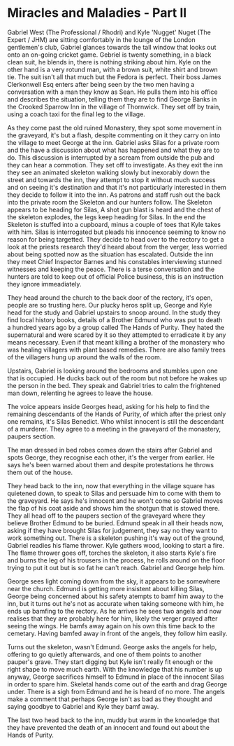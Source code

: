 # Miracles and Maladies - Part II

Gabriel West (The Professional / Rhodri) and Kyle 'Nugget' Nuget (The Expert / JHM) are sitting comfortably in the lounge of the London gentlemen's club, Gabriel glances towards the tall window that looks out onto an on-going cricket game. Gebriel is twenty something, in a black clean suit, he blends in, there is nothing striking about him. Kyle on the other hand is a very rotund man, with a brown suit, white shirt and brown tie. The suit isn't all that much but the Fedora is perfect. Their boss James Clerkonwell Esq enters after being seen by the two men having a conversation with a man they know as Sean. He pulls them into his office and describes the situation, telling them they are to find George Banks in the Crooked Sparrow Inn in the village of Thornwick. They set off by train, using a coach taxi for the final leg to the village.

As they come past the old ruined Monastery, they spot some movement in the graveyard, it's but a flash, despite commenting on it they carry on into the village to meet George at the inn. Gabriel asks Silas for a private room and the have a discussion about what has happened and what they are to do. This discussion is interrupted by a scream from outside the pub and they can hear a commotion. They set off to investigate. As they exit the inn they see an animated skeleton walking slowly but inexorably down the street and towards the inn, they attempt to stop it without much success and on seeing it's destination and that it's not particularly interested in them they decide to follow it into the inn. As patrons and staff rush out the back into the private room the Skeleton and our hunters follow. The Skeleton appears to be heading for Silas, A shot gun blast is heard and the chest of the skeleton explodes, the legs keep heading for Silas. In the end the Skeleton is stuffed into a cupboard, minus a couple of toes that Kyle takes with him. Silas is interrogated but pleads his innocence seeming to know no reason for being targetted. They decide to head over to the rectory to get a look at the priests research they'd heard about from the verger, less worried about being spotted now as the situation has escalated. Outside the inn they meet Chief Inspector Barnes and his constables interviewing stunned witnesses and keeping the peace. There is a terse conversation and the hunters are told to keep out of official Police business, this is an instruction they ignore immeadiately.

They head around the church to the back door of the rectory, it's open, people are so trusting here. Our plucky heros split up, George and Kyle head for the study and Gabriel upstairs to snoop around. In the study they find local history books, details of a Brother Edmund who was put to death a hundred years ago by a group called The Hands of Purity. They hated the supernatural and were scared by it so they attempted to erradicate it by any means necessary. Even if that meant killing a brother of the monastery who was healing villagers with plant based remedies. There are also family trees of the villagers hung up around the walls of the room.

Upstairs, Gabriel is looking around the bedrooms and stumbles upon one that is occupied. He ducks back out of the room but not before he wakes up the person in the bed. They speak and Gabriel tries to calm the frightened man down, relenting he agrees to leave the house. 

The voice appears inside Georges head, asking for his help to find the remaining descendants of the Hands of Purity, of which after the priest only one remains, it's Silas Benedict. Who whilst innocent is still the descendant of a murderer. They agree to a meeting in the graveyard of the monastery, paupers section.

The man dressed in bed robes comes down the stairs after Gabriel and spots George, they recognise each other, it's the verger from earlier. He says he's been warned about them and despite protestations he throws them out of the house.

They head back to the inn, now that everything in the village square has quietened down, to speak to Silas and persuade him to come with them to the graveyard. He says he's innocent and he won't come so Gabriel moves the flap of his coat aside and shows him the shotgun that is stowed there. They all head off to the paupers section of the graveyard where they believe Brother Edmund to be buried. Edmund speak in all their heads now, asking if they have brought Silas for judgement, they say no they want to work something out. There is a skeleton pushing it's way out of the ground, Gabriel readies his flame thrower.
Kyle gathers wood, looking to start a fire. The flame thrower goes off, torches the skeleton, it also starts Kyle's fire and burns the leg of his trousers in the process, he rolls around on the floor trying to put it out but is so fat he can't reach. Gabriel and George help him.

George sees light coming down from the sky, it appears to be somewhere near the church. Edmund is getting more insistent about killing Silas, George being concerned about his safety atempts to bamf him away to the inn, but it turns out he's not as accurate when taking someone with him, he ends up bamfing to the rectory. As he arrives he sees two angels and now realises that they are probably here for him, likely the verger prayed after seeing the wings. He bamfs away again on his own this time back to the cemetary. Having bamfed away in front of the angels, they follow him easily.

Turns out the skeleton, wasn't Edmund. George asks the angels for help, offering to go quietly afterwards, and one of them points to another pauper's grave. They start digging but Kyle isn't really fit enough or the right shape to move much earth. With the knowledge that his number is up anyway, George sacrifices himself to Edmund in place of the innocent Silas in order to spare him. Skeletal hands come out of the earth and drag George under. There is a sigh from Edmund and he is heard of no more. The angels make a comment that perhaps George isn't as bad as they thought and saying goodbye to Gabriel and Kyle they bamf away.

The last two head back to the inn, muddy but warm in the knowledge that they have prevented the death of an innocent and found out about the Hands of Purity.
